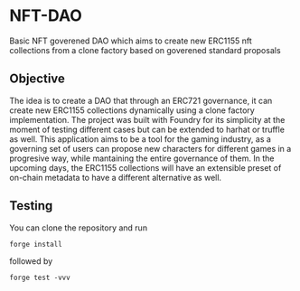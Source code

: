 # NFT-DAO

Basic NFT goverened DAO which aims to create new ERC1155 nft collections from a clone factory based on goverened standard proposals
## Objective
The idea is to create a DAO that through an ERC721 governance, it can create new ERC1155 collections dynamically using a clone factory implementation. The project was built with Foundry for its simplicity at the moment of testing different cases but can be extended to harhat or truffle as well. 
This application aims to be a tool for the gaming industry, as a governing set of users can propose new characters for different games in a progresive way, while mantaining the entire governance of them.
In the upcoming days, the ERC1155 collections will have an extensible preset of on-chain metadata to have a different alternative as well.

## Testing

You can clone the repository and run 

```
forge install
```

followed by 

```
forge test -vvv
```
